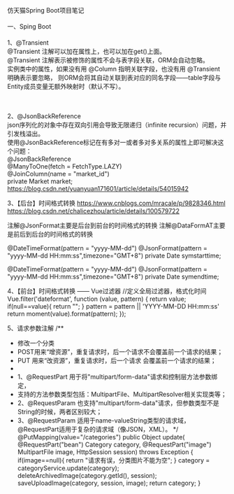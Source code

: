 仿天猫Spring Boot项目笔记
<br/><br/>
一、Sping Boot
<br/><br/>
1、@Transient
<br/>
@Transient 注解可以加在属性上，也可以加在get()上面。
<br/>
@Transient 注解表示被修饰的属性不会与表字段关联，ORM会自动忽略。
<br/>
实例类中的属性，如果没有用 @Column 指明关联字段，也没有用 @Transient 明确表示要忽略，
则ORM会将其自动关联到表对应的同名字段——table字段与Entity成员变量无额外映射时（默认不写）。

<br/><br/>
2、@JsonBackReference
<br/>
json序列化的对象中存在双向引用会导致无限递归（infinite recursion）问题，并引发栈溢出。<br/>
使用@JsonBackReference标记在有多对一或者多对多关系的属性上即可解决这个问题：<br/>
@JsonBackReference<br/>
@ManyToOne(fetch = FetchType.LAZY)<br/>
@JoinColumn(name = "market_id")<br/>
private Market market;<br/>
https://blog.csdn.net/yuanyuan171601/article/details/54015942

3、【后台】时间格式转换
https://www.cnblogs.com/mracale/p/9828346.html
https://blog.csdn.net/chalicezhou/article/details/100579722

注解@JsonFormat主要是后台到前台的时间格式的转换
注解@DataFormAT主要是前后到后台的时间格式的转换

@DateTimeFormat(pattern = "yyyy-MM-dd")
@JsonFormat(pattern = "yyyy-MM-dd HH:mm:ss",timezone="GMT+8")
private Date symstarttime;
 
@DateTimeFormat(pattern = "yyyy-MM-dd")
@JsonFormat(pattern = "yyyy-MM-dd HH:mm:ss",timezone="GMT+8")
private Date symendtime;


4、【前台】时间格式转换 —— Vue过滤器
//定义全局过滤器，格式化时间
Vue.filter('dateformat', function (value, pattern) {
    return value;
    if(null==value){
        return "";
    }
    pattern = pattern || 'YYYY-MM-DD HH:mm:ss'
    return moment(value).format(pattern);
});


5、请求参数注解
/**
 * 修改一个分类
 * POST用来“增资源”，重复请求时，后一个请求不会覆盖前一个请求的结果；
 * PUT 用来“改资源”，重复请求时，后一个请求  会覆盖前一个请求的结果；
 *
 * 1、@RequestPart 用于将"multipart/form-data"请求和控制层方法参数绑定，
 *   支持的方法参数类型包括：MultipartFile、MultipartResolver相关实现类等；
 * 2、@RequestParam 也支持"multipart/form-data"请求，但参数类型不是String的时候，两者区别较大；
 * 3、@RequestParam 适用于name-valueString类型的请求域，@RequestPart适用于复杂的请求域（像JSON，XML）。
 */
@PutMapping(value="/categories")
public Object update(
        @RequestPart("bean") Category category,
        @RequestPart("image") MultipartFile image,
        HttpSession session) throws Exception {
    if(image==null){
        return "请求有误，分类图片不能为空";
    }
    category = categoryService.update(category);
    deleteArchivedImage(category.getId(), session);
    saveUploadImage(category, session, image);
    return category;
}